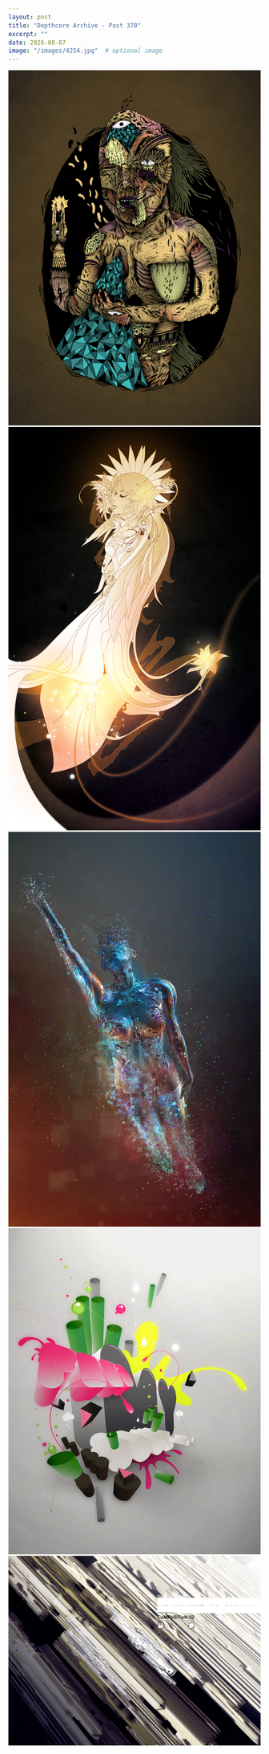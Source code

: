 ```yaml
---
layout: post
title: "Depthcore Archive - Post 370"
excerpt: ""
date: 2026-08-07
image: "/images/4254.jpg"  # optional image
---
```


<img src="/images/4254.jpg">
<img src="/images/4255.jpg" alt="4255.jpg"/>
<img src="/images/4257.jpg" alt="4257.jpg"/>
<img src="/images/4259.jpg" alt="4259.jpg"/>
<img src="/images/426.jpg" alt="426.jpg"/>
